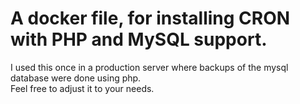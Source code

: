 # A docker file, for installing CRON with PHP and MySQL support.
I used this once in a production server where backups of the mysql database were done using php. <br>
Feel free to adjust it to your needs.
